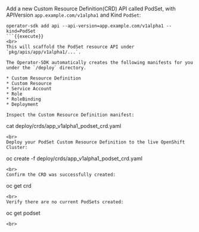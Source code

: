 Add a new Custom Resource Definition(CRD) API called PodSet, with APIVersion `app.example.com/v1alpha1` and Kind `PodSet`:

```
operator-sdk add api --api-version=app.example.com/v1alpha1 --kind=PodSet
```{{execute}}
<br>
This will scaffold the PodSet resource API under `pkg/apis/app/v1alpha1/...`.

The Operator-SDK automatically creates the following manifests for you under the `/deploy` directory.

* Custom Resource Definition
* Custom Resource
* Service Account
* Role
* RoleBinding
* Deployment

Inspect the Custom Resource Definition manifest:

```
cat deploy/crds/app_v1alpha1_podset_crd.yaml
```{{execute}}
<br>
Deploy your PodSet Custom Resource Definition to the live OpenShift Cluster:

```
oc create -f deploy/crds/app_v1alpha1_podset_crd.yaml
```{{execute}}
<br>
Confirm the CRD was successfully created:

```
oc get crd
```{{execute}}
<br>
Verify there are no current PodSets created:

```
oc get podset
```{{execute}}
<br>
